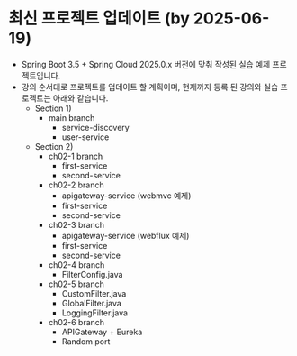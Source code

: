 # 최신 프로젝트 업데이트 (by 2025-06-19)
* Spring Boot 3.5 + Spring Cloud 2025.0.x 버전에 맞춰 작성된 실습 예제 프로젝트입니다.
* 강의 순서대로 프로젝트를 업데이트 할 계획이며, 현재까지 등록 된 강의와 실습 프로젝트는 아래와 같습니다. 
  * Section 1) 
    * main branch
      * service-discovery
      * user-service
  * Section 2)
    * ch02-1 branch
      * first-service
      * second-service
    * ch02-2 branch
      * apigateway-service (webmvc 예제)
      * first-service
      * second-service
    * ch02-3 branch
      * apigateway-service (webflux 예제)
      * first-service
      * second-service
    * ch02-4 branch
      * FilterConfig.java 
    * ch02-5 branch
      * CustomFilter.java 
      * GlobalFilter.java
      * LoggingFilter.java
    * ch02-6 branch
      * APIGateway + Eureka
      * Random port